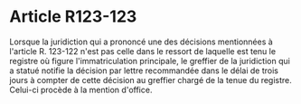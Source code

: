 # Article R123-123

Lorsque la juridiction qui a prononcé une des décisions mentionnées à l'article R. 123-122 n'est pas celle dans le ressort de laquelle est tenu le registre où figure l'immatriculation principale, le greffier de la juridiction qui a statué notifie la décision par lettre recommandée dans le délai de trois jours à compter de cette décision au greffier chargé de la tenue du registre. Celui-ci procède à la mention d'office.